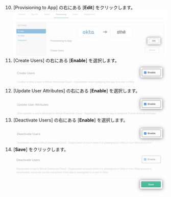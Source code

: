 10. [Provisioning to App] の右にある [**Edit**] をクリックします。 ![Okta アプリケーションのプロビジョニングオプションに使用する [Edit] ボタン](/assets/images/help/saml/okta-provisioning-to-app-edit-button.png)
11. [Create Users] の右にある [**Enable**] を選択します。 ![Okta アプリケーションの [Create Users] オプションの [Enable] チェックボックス](/assets/images/help/saml/okta-provisioning-enable-create-users.png)
12. [Update User Attributes] の右にある [**Enable**] を選択します。 ![Okta アプリケーションの [Update User Attributes] オプションの [Enable] チェックボックス](/assets/images/help/saml/okta-provisioning-enable-update-user-attributes.png)
13. [Deactivate Users] の右にある [**Enable**] を選択します。 ![Okta アプリケーションの [Deactivate Users] オプションの [Enable] チェックボックス](/assets/images/help/saml/okta-provisioning-enable-deactivate-users.png)
14. [**Save**] をクリックします。 ![Okta アプリケーションのプロビジョニング設定に使用する [Save] ボタン](/assets/images/help/saml/okta-provisioning-save.png)

